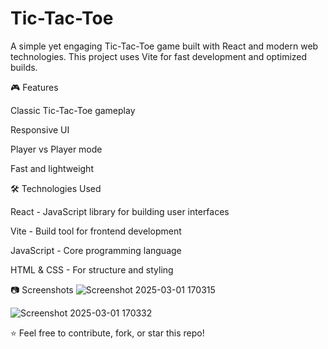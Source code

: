 # Tic-Tac-Toe

A simple yet engaging Tic-Tac-Toe game built with React and modern web technologies. This project uses Vite for fast development and optimized builds.

🎮 Features

Classic Tic-Tac-Toe gameplay

Responsive UI

Player vs Player mode

Fast and lightweight

🛠️ Technologies Used

React - JavaScript library for building user interfaces

Vite - Build tool for frontend development

JavaScript - Core programming language

HTML & CSS - For structure and styling

📷 Screenshots
![Screenshot 2025-03-01 170315](https://github.com/user-attachments/assets/a84992e2-2800-43bc-96d1-dfbd66ba62da)

![Screenshot 2025-03-01 170332](https://github.com/user-attachments/assets/a7593876-4a49-4230-96e0-6357827b6f9d)



⭐ Feel free to contribute, fork, or star this repo!
